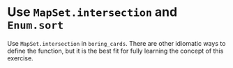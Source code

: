 # Use `MapSet.intersection` and `Enum.sort`

Use `MapSet.intersection` in `boring_cards`. There are other idiomatic ways to define the function, but it is the best fit for fully learning the concept of this exercise.